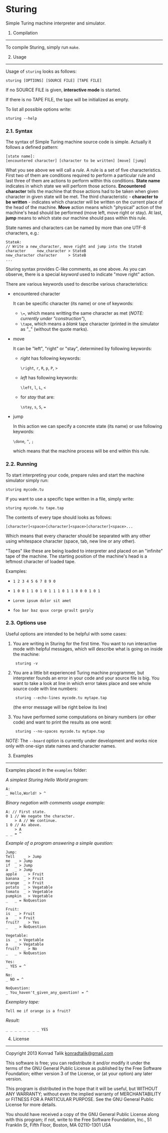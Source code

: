Sturing
=======

Simple Turing machine interpreter and simulator.

1. Compilation
--------------

To compile Sturing, simply run `make`.

2. Usage
--------

Usage of `sturing` looks as follows:

	sturing [OPTIONS] [SOURCE FILE] [TAPE FILE]

If no SOURCE FILE is given, **interactive mode** is started.

If there is no TAPE FILE, the tape will be initialized as empty.

To list all possible options write:

	sturing --help

### 2.1. Syntax

The syntax of Simple Turing machine source code is simple. Actually it follows a defined pattern:

	[state name]:
	[encountered character] [character to be written] [move] [jump]

What you see above we will call a *rule*. A rule is a set of five characteristics. First two of them are conditions required to perform a particular rule and last three of them are actions to perform within this conditions. **State name** indicates in which state we will perform those actions. **Encountered character** tells the machine that those actions had to be taken when given character in given state will be met. The third characteristic - **character to be written** - indicates which character will be written on the current place of the head of the machine. **Move** action means which "physical" action of the machine's head should be performed (move left, move right or stay). At last, **jump** means to which state our machine should pass within this rule.

State names and characters can be named by more than one UTF-8 characters, e.g.:

	StateA:
	// Write a new_character, move right and jump into the StateB
	character     new_character > StateB
	new_character character     > StateB
	...

Sturing syntax provides C-like comments, as one above. As you can observe, there is a special *keyword* used to indicate "move right" action.

There are various keywords used to describe various characteristics:

* encountered character

	It can be specific character (its name) or one of keywords:

	* `\=`, which means writting the same character as met (*NOTE: currently under "construction"*),
	* `\tape`, which means a *blank* tape character (printed in the simulator as "_" (without the quote marks).

* move

	It can be "left", "right" or "stay", determined by following keywords:

	* *right* has following keywords:

		`\right`, `r`, `R`, `p`, `P`, `>`

	* *left* has following keywords:

		`\left`, `l`, `L`, `<`

	* for *stay* that are:

		`\stay`, `s`, `S`, `=`

* jump

	In this action we can specify a concrete state (its name) or use following keywords:

	`\done`, `^`, `;`

	which means that the machine process will be end within this rule.

### 2.2. Running

To start interpreting your code, prepare rules and start the machine simulator simply run:

	sturing mycode.tu

If you want to use a specific tape written in a file, simply write:

	sturing mycode.tu tape.tap

The contents of every tape should looks as follows:

	[character]<space>[character]<space>[character]<space>...

Which means that every character should be separated with any other using whitespace character (space, tab, new line or any other).

"Tapes" like these are being loaded to interpreter and placed on an "infinite" tape of the machine. The starting position of the machine's head is a leftmost character of loaded tape.

Examples:

* `1 2 3 4 5 6 7 8 9 0`

* `1 0 0 1 1 0 1 0 1 1 1 0 1 1 0 0 0 1 0 1`

* `Lorem ipsum dolor sit amet`

* `foo bar baz quux corge grault garply`

### 2.3. Options use

Useful options are intended to be helpful with some cases:

1. You are writing in Sturing for the first time. You want to run interactive mode with helpful messages, which will describe what is going on inside the machine:

		sturing -v

2. You are a little bit experienced Turing machine programmer, but interpreter founds an error in your code and your source file is big. You want to take a look at line in which error takes place and see whole source code with line numbers:

		sturing --echo-lines mycode.tu mytape.tap

	(the error message will be right below its line)

3. You have performed some computations on binary numbers (or other code) and want to print the results as one word:

		sturing --no-spaces mycode.tu mytape.tap

*NOTE:* The `--board` option is currently under development and works nice only with one-sign state names and character names.

3. Examples
-----------

Examples placed in the `examples` folder:

*A simplest Sturing Hello World program:*

	A:
	_ Hello,World! > ^

*Binary negation with comments usage example:*

	A: // First state.
	0 1 // We negate the character.
	    > A // We continue.
	1 0 // As above.
	    > A
	_ _ = ^

*Example of a program answering a simple question:*

	Jump:
	Tell	_ > Jump
	me	_ > Jump
	if	_ > Jump
	a	_ > Jump
	apple	_ > Fruit
	banana	_ > Fruit
	orange	_ > Fruit
	potato	_ > Vegatable
	tomato	_ > Vegetable
	pumpkin	_ > Vegetable
	_	_ = NoQuestion
	
	Fruit:
	is	_ > Fruit
	a	_ > Fruit
	fruit?	_ > Yes
	_	_ > NoQuestion
	
	Vegetable:
	is	_ > Vegetable
	a	_ > Vegatable
	fruit?	_ > No
	_	_ > NoQuestion
	
	Yes:
	_ YES = ^
	
	No:
	_ NO = ^
	
	NoQuestion:
	_ You_haven't_given_any_question! = ^

*Exemplary tape:*

	Tell me if orange is a fruit?

*Result:*

	_ _ _ _ _ _ _ _ YES

4. License
----------

Copyright 2013 Konrad Talik <konradtalik@gmail.com>

This software is free; you can redistribute it and/or modify it under the terms of the GNU General Public License as published by the Free Software Foundation; either version 3 of the License, or (at your option) any later version.

This program is distributed in the hope that it will be useful, but WITHOUT ANY WARRANTY; without even the implied warranty of MERCHANTABILITY or FITNESS FOR A PARTICULAR PURPOSE. See the GNU General Public License for more details.

You should have received a copy of the GNU General Public License along with this program; if not, write to the Free Software Foundation, Inc., 51 Franklin St, Fifth Floor, Boston, MA  02110-1301  USA